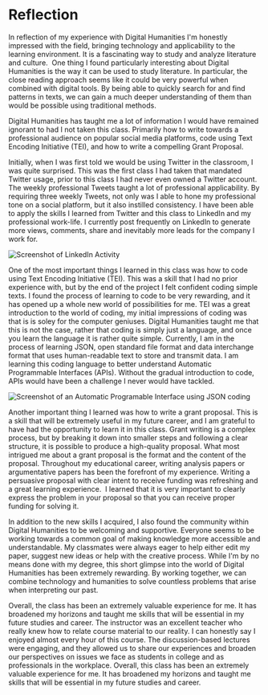 # **Reflection**
In reflection of my experience with Digital Humanities I'm honestly impressed with the field, bringing technology and applicability to the learning environment. It is a fascinating way to study and analyze literature and culture.  One thing I found particularly interesting about Digital Humanities is the way it can be used to study literature. In particular, the close reading approach seems like it could be very powerful when combined with digital tools. By being able to quickly search for and find patterns in texts, we can gain a much deeper understanding of them than would be possible using traditional methods.

Digital Humanities has taught me a lot of information I would have remained ignorant to had I not taken this class. Primarily how to write towards a professional audience on popular social media platforms, code using Text Encoding Initiative (TEI), and how to write a compelling Grant Proposal.

Initially, when I was first told we would be using Twitter in the classroom, I was quite surprised. This was the first class I had taken that mandated Twitter usage, prior to this class I had never even owned a Twitter account. The weekly professional Tweets taught a lot of professional applicability. By requiring three weekly Tweets, not only was I able to hone my professional tone on a social platform, but it also instilled consistency. I have been able to apply the skills I learned from Twitter and this class to LinkedIn and my professional work-life. I currently post frequently on LinkedIn to generate more views, comments, share and inevitably more leads for the company I work for.

![Screenshot of LinkedIn Activity](https://jakeverry.github.io/Jake-Verry-CNU/images/LI.JPG)

One of the most important things I learned in this class was how to code using Text Encoding Initiative (TEI). This was a skill that I had no prior experience with, but by the end of the project I felt confident coding simple texts. I found the process of learning to code to be very rewarding, and it has opened up a whole new world of possibilities for me. TEI was a great introduction to the world of coding, my initial impressions of coding was that is is soley for the computer geniuses. Digital Humanities taught me that this is not the case, rather that coding is simply just a language, and once you learn the language it is rather quite simple. Currently, I am in the process of learning JSON, open standard file format and data interchange format that uses human-readable text to store and transmit data. I am learning this coding language to better understand Automatic Programmable Interfaces (APIs). Without the gradual introduction to code, APIs would have been a challenge I never would have tackled.

![Screenshot of an Automatic Programable Interface using JSON coding](https://jakeverry.github.io/Jake-Verry-CNU/images/JSON.JPG)

Another important thing I learned was how to write a grant proposal. This is a skill that will be extremely useful in my future career, and I am grateful to have had the opportunity to learn it in this class. Grant writing is a complex process, but by breaking it down into smaller steps and following a clear structure, it is possible to produce a high-quality proposal. What most intrigued me about a grant proposal is the format and the content of the proposal. Throughout my educational career, writing analysis papers or argumentative papers has been the forefront of my experience. Writing a persuasive proposal with clear intent to receive funding was refreshing and a great learning experience.  I learned that it is very important to clearly express the problem in your proposal so that you can receive proper funding for solving it.

In addition to the new skills I acquired, I also found the community within Digital Humanities to be welcoming and supportive. Everyone seems to be working towards a common goal of making knowledge more accessible and understandable. My classmates were always eager to help either edit my paper, suggest new ideas or help with the creative process. While I'm by no means done with my degree, this short glimpse into the world of Digital Humanities has been extremely rewarding. By working together, we can combine technology and humanities to solve countless problems that arise when interpreting our past.

Overall, the class has been an extremely valuable experience for me. It has broadened my horizons and taught me skills that will be essential in my future studies and career. The instructor was an excellent teacher who really knew how to relate course material to our reality. I can honestly say I enjoyed almost every hour of this course. The discussion-based lectures were engaging, and they allowed us to share our experiences and broaden our perspectives on issues we face as students in college and as professionals in the workplace. Overall, this class has been an extremely valuable experience for me. It has broadened my horizons and taught me skills that will be essential in my future studies and career.
